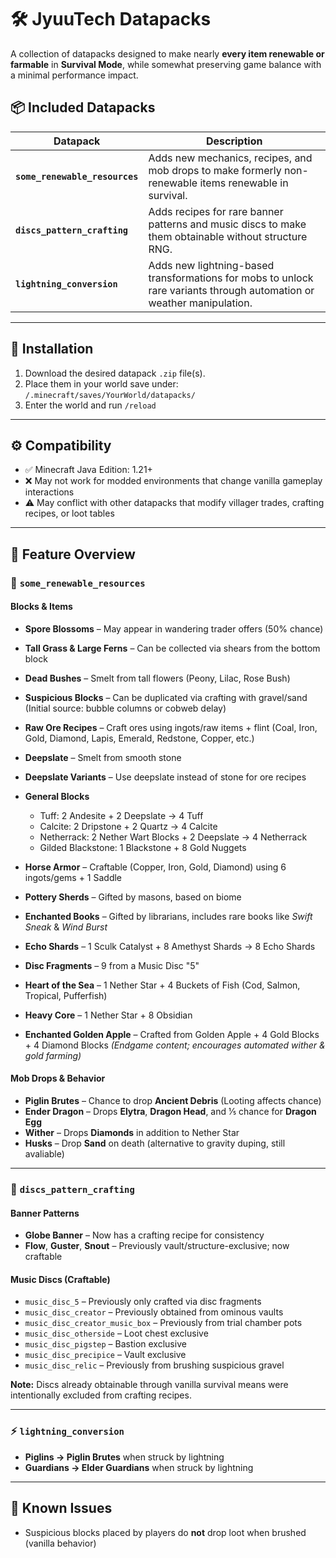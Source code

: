 # 🛠️ JyuuTech Datapacks

A collection of datapacks designed to make nearly **every item renewable or farmable** in **Survival Mode**, while somewhat preserving game balance with a minimal performance impact.

## 📦 Included Datapacks

| Datapack                       | Description                                                                                                           |
| ------------------------------ | --------------------------------------------------------------------------------------------------------------------- |
| **`some_renewable_resources`** | Adds new mechanics, recipes, and mob drops to make formerly non-renewable items renewable in survival.                |
| **`discs_pattern_crafting`**   | Adds recipes for rare banner patterns and music discs to make them obtainable without structure RNG.                  |
| **`lightning_conversion`**     | Adds new lightning-based transformations for mobs to unlock rare variants through automation or weather manipulation. |

---

## 🧰 Installation

1. Download the desired datapack `.zip` file(s).
3. Place them in your world save under:
   `/.minecraft/saves/YourWorld/datapacks/`
4. Enter the world and run `/reload`

---

## ⚙️ Compatibility

* ✅ Minecraft Java Edition: 1.21+
* ❌ May not work for modded environments that change vanilla gameplay interactions
* ⚠️ May conflict with other datapacks that modify villager trades, crafting recipes, or loot tables

---

## 📜 Feature Overview

### 📁 `some_renewable_resources`

#### Blocks & Items

* **Spore Blossoms** – May appear in wandering trader offers (50% chance)
* **Tall Grass & Large Ferns** – Can be collected via shears from the bottom block
* **Dead Bushes** – Smelt from tall flowers (Peony, Lilac, Rose Bush)
* **Suspicious Blocks** – Can be duplicated via crafting with gravel/sand
  (Initial source: bubble columns or cobweb delay)
* **Raw Ore Recipes** – Craft ores using ingots/raw items + flint
  (Coal, Iron, Gold, Diamond, Lapis, Emerald, Redstone, Copper, etc.)
* **Deepslate** – Smelt from smooth stone
* **Deepslate Variants** – Use deepslate instead of stone for ore recipes
* **General Blocks**

  * Tuff: 2 Andesite + 2 Deepslate → 4 Tuff
  * Calcite: 2 Dripstone + 2 Quartz → 4 Calcite
  * Netherrack: 2 Nether Wart Blocks + 2 Deepslate → 4 Netherrack
  * Gilded Blackstone: 1 Blackstone + 8 Gold Nuggets
* **Horse Armor** – Craftable (Copper, Iron, Gold, Diamond) using 6 ingots/gems + 1 Saddle
* **Pottery Sherds** – Gifted by masons, based on biome
* **Enchanted Books** – Gifted by librarians, includes rare books like *Swift Sneak* & *Wind Burst*
* **Echo Shards** – 1 Sculk Catalyst + 8 Amethyst Shards → 8 Echo Shards
* **Disc Fragments** – 9 from a Music Disc "5"
* **Heart of the Sea** – 1 Nether Star + 4 Buckets of Fish (Cod, Salmon, Tropical, Pufferfish)
* **Heavy Core** – 1 Nether Star + 8 Obsidian
* **Enchanted Golden Apple** – Crafted from Golden Apple + 4 Gold Blocks + 4 Diamond Blocks
  *(Endgame content; encourages automated wither & gold farming)*

#### Mob Drops & Behavior

* **Piglin Brutes** – Chance to drop **Ancient Debris** (Looting affects chance)
* **Ender Dragon** – Drops **Elytra**, **Dragon Head**, and 1⁄5 chance for **Dragon Egg**
* **Wither** – Drops **Diamonds** in addition to Nether Star
* **Husks** – Drop **Sand** on death (alternative to gravity duping, still avaliable)

---

### 📁 `discs_pattern_crafting`

#### Banner Patterns

* **Globe Banner** – Now has a crafting recipe for consistency
* **Flow**, **Guster**, **Snout** – Previously vault/structure-exclusive; now craftable

#### Music Discs (Craftable)

* `music_disc_5` – Previously only crafted via disc fragments
* `music_disc_creator` – Previously obtained from ominous vaults
* `music_disc_creator_music_box` – Previously from trial chamber pots
* `music_disc_otherside` – Loot chest exclusive
* `music_disc_pigstep` – Bastion exclusive
* `music_disc_precipice` – Vault exclusive
* `music_disc_relic` – Previously from brushing suspicious gravel

**Note:** Discs already obtainable through vanilla survival means were intentionally excluded from crafting recipes.

---

### ⚡ `lightning_conversion`

* **Piglins → Piglin Brutes** when struck by lightning
* **Guardians → Elder Guardians** when struck by lightning

---

## 🧪 Known Issues

* Suspicious blocks placed by players do **not** drop loot when brushed (vanilla behavior)


